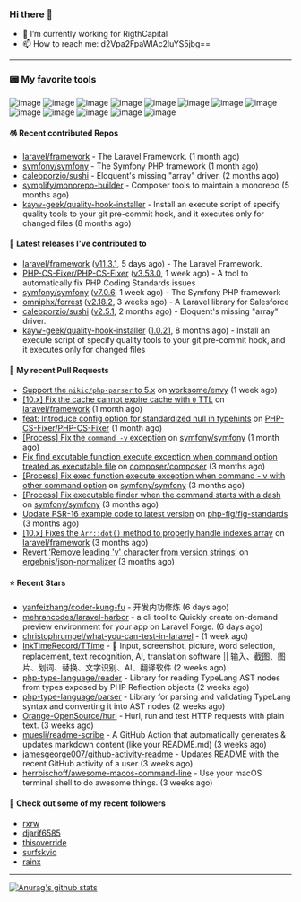 ### Hi there 👋

- 🔭 I’m currently working for RigthCapital
- 📫 How to reach me: d2Vpa2FpaWlAc2luYS5jbg==

---

### 📟 My favorite tools
![image](https://img.shields.io/badge/Laravel-FF2D20?style=for-the-badge&logo=laravel&logoColor=white)
![image](http://img.shields.io/badge/-PHPStorm-181717?style=for-the-badge&logo=phpstorm&logoColor=white)
![image](https://img.shields.io/badge/Github%20Actions-282a2e?style=for-the-badge&logo=githubactions&logoColor=367cfe)
![image](https://img.shields.io/badge/Jira-0052CC?style=for-the-badge&logo=Jira&logoColor=white)
![image](https://img.shields.io/badge/Sentry-black?style=for-the-badge&logo=Sentry&logoColor=#362D59)
![image](https://img.shields.io/badge/ChatGPT-74aa9c?style=for-the-badge&logo=openai&logoColor=white)
![image](https://img.shields.io/badge/Medium-12100E?style=for-the-badge&logo=medium&logoColor=white)
![image](https://img.shields.io/badge/RSS-FFA500?style=for-the-badge&logo=rss&logoColor=white)
![image](https://img.shields.io/badge/Amazon_AWS-FF9900?style=for-the-badge&logo=amazonaws&logoColor=white)
![image](https://img.shields.io/badge/Slack-4A154B?style=for-the-badge&logo=slack&logoColor=white)
![image](https://img.shields.io/badge/Zoom-2D8CFF?style=for-the-badge&logo=zoom&logoColor=white)
![image](https://img.shields.io/badge/Netflix-E50914?style=for-the-badge&logo=netflix&logoColor=white)
![image](https://img.shields.io/badge/Spotify-1ED760?&style=for-the-badge&logo=spotify&logoColor=white)

#### 🪅 Recent contributed Repos

- [laravel/framework](https://github.com/laravel/framework) - The Laravel Framework. (1 month ago)
- [symfony/symfony](https://github.com/symfony/symfony) - The Symfony PHP framework (1 month ago)
- [calebporzio/sushi](https://github.com/calebporzio/sushi) - Eloquent&#39;s missing &#34;array&#34; driver. (2 months ago)
- [symplify/monorepo-builder](https://github.com/symplify/monorepo-builder) - Composer tools to maintain a monorepo (5 months ago)
- [kayw-geek/quality-hook-installer](https://github.com/kayw-geek/quality-hook-installer) - Install an execute script of specify quality tools to your git pre-commit hook, and it executes only for changed files (8 months ago)

#### 🔭 Latest releases I've contributed to

- [laravel/framework](https://github.com/laravel/framework) ([v11.3.1](https://github.com/laravel/framework/releases/tag/v11.3.1), 5 days ago) - The Laravel Framework.
- [PHP-CS-Fixer/PHP-CS-Fixer](https://github.com/PHP-CS-Fixer/PHP-CS-Fixer) ([v3.53.0](https://github.com/PHP-CS-Fixer/PHP-CS-Fixer/releases/tag/v3.53.0), 1 week ago) - A tool to automatically fix PHP Coding Standards issues
- [symfony/symfony](https://github.com/symfony/symfony) ([v7.0.6](https://github.com/symfony/symfony/releases/tag/v7.0.6), 1 week ago) - The Symfony PHP framework
- [omniphx/forrest](https://github.com/omniphx/forrest) ([v2.18.2](https://github.com/omniphx/forrest/releases/tag/v2.18.2), 3 weeks ago) - A Laravel library for Salesforce
- [calebporzio/sushi](https://github.com/calebporzio/sushi) ([v2.5.1](https://github.com/calebporzio/sushi/releases/tag/v2.5.1), 2 months ago) - Eloquent&#39;s missing &#34;array&#34; driver.
- [kayw-geek/quality-hook-installer](https://github.com/kayw-geek/quality-hook-installer) ([1.0.21](https://github.com/kayw-geek/quality-hook-installer/releases/tag/1.0.21), 8 months ago) - Install an execute script of specify quality tools to your git pre-commit hook, and it executes only for changed files

#### 🔨 My recent Pull Requests

- [Support the `nikic/php-parser` to 5.x](https://github.com/worksome/envy/pull/41) on [worksome/envy](https://github.com/worksome/envy) (1 week ago)
- [[10.x] Fix the cache cannot expire cache with `0` TTL](https://github.com/laravel/framework/pull/50359) on [laravel/framework](https://github.com/laravel/framework) (1 month ago)
- [feat: Introduce config option for standardized null in typehints](https://github.com/PHP-CS-Fixer/PHP-CS-Fixer/pull/7860) on [PHP-CS-Fixer/PHP-CS-Fixer](https://github.com/PHP-CS-Fixer/PHP-CS-Fixer) (1 month ago)
- [[Process] Fix the `command -v` exception](https://github.com/symfony/symfony/pull/54006) on [symfony/symfony](https://github.com/symfony/symfony) (1 month ago)
- [Fix find excutable function execute exception when command option treated as executable file](https://github.com/composer/composer/pull/11790) on [composer/composer](https://github.com/composer/composer) (3 months ago)
- [[Process] Fix exec function execute exception when command - v with other command option](https://github.com/symfony/symfony/pull/53482) on [symfony/symfony](https://github.com/symfony/symfony) (3 months ago)
- [[Process] Fix executable finder when the command starts with a dash](https://github.com/symfony/symfony/pull/53481) on [symfony/symfony](https://github.com/symfony/symfony) (3 months ago)
- [Update PSR-16 example code to latest version](https://github.com/php-fig/fig-standards/pull/1313) on [php-fig/fig-standards](https://github.com/php-fig/fig-standards) (3 months ago)
- [[10.x] Fixes the `Arr::dot()` method to properly handle indexes array](https://github.com/laravel/framework/pull/49507) on [laravel/framework](https://github.com/laravel/framework) (3 months ago)
- [Revert ‘Remove leading &#39;v&#39; character from version strings’](https://github.com/ergebnis/json-normalizer/pull/1046) on [ergebnis/json-normalizer](https://github.com/ergebnis/json-normalizer) (3 months ago)

#### ⭐ Recent Stars

- [yanfeizhang/coder-kung-fu](https://github.com/yanfeizhang/coder-kung-fu) - 开发内功修炼 (6 days ago)
- [mehrancodes/laravel-harbor](https://github.com/mehrancodes/laravel-harbor) - a cli tool to Quickly create on-demand preview environment for your app on Laravel Forge. (6 days ago)
- [christophrumpel/what-you-can-test-in-laravel](https://github.com/christophrumpel/what-you-can-test-in-laravel) -  (1 week ago)
- [InkTimeRecord/TTime](https://github.com/InkTimeRecord/TTime) - 🚀 Input, screenshot, picture, word selection, replacement, text recognition, AI, translation software || 输入、截图、图片、划词、替换、文字识别、AI、翻译软件 (2 weeks ago)
- [php-type-language/reader](https://github.com/php-type-language/reader) - Library for reading TypeLang AST nodes from types exposed by PHP Reflection objects (2 weeks ago)
- [php-type-language/parser](https://github.com/php-type-language/parser) - Library for parsing and validating TypeLang syntax and converting it into AST nodes (2 weeks ago)
- [Orange-OpenSource/hurl](https://github.com/Orange-OpenSource/hurl) - Hurl, run and test HTTP requests with plain text. (3 weeks ago)
- [muesli/readme-scribe](https://github.com/muesli/readme-scribe) - A GitHub Action that automatically generates &amp; updates markdown content (like your README.md) (3 weeks ago)
- [jamesgeorge007/github-activity-readme](https://github.com/jamesgeorge007/github-activity-readme) - Updates README with the recent GitHub activity of a user (3 weeks ago)
- [herrbischoff/awesome-macos-command-line](https://github.com/herrbischoff/awesome-macos-command-line) - Use your macOS terminal shell to do awesome things. (3 weeks ago)

#### 👯 Check out some of my recent followers

- [rxrw](https://github.com/rxrw)
- [djarif6585](https://github.com/djarif6585)
- [thisoverride](https://github.com/thisoverride)
- [surfskyio](https://github.com/surfskyio)
- [rainx](https://github.com/rainx)


---



[![Anurag's github stats](https://github-readme-stats.vercel.app/api?username=kayw-geek&show_icons=true&theme=onedark)](https://github.com/kayw-geek)
